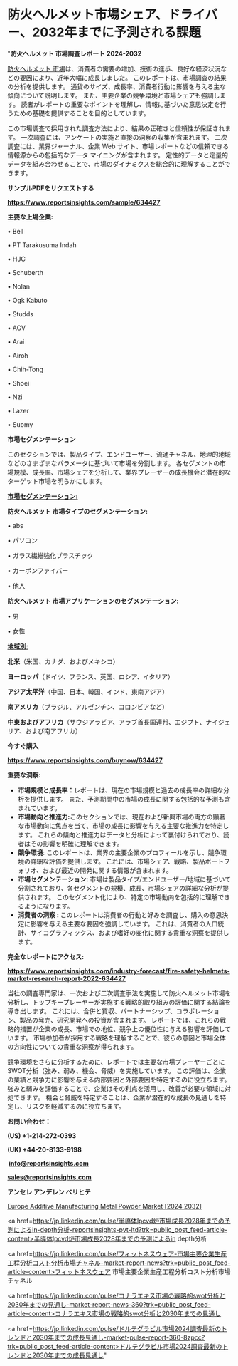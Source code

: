 # 防火ヘルメット市場シェア、ドライバー、2032年までに予測される課題

"<strong>防火ヘルメット 市場調査レポート 2024-2032</strong>

<a href=https://www.reportsinsights.com/sample/634427>防火ヘルメット 市場</a>は、消費者の需要の増加、技術の進歩、良好な経済状況などの要因により、近年大幅に成長しました。 このレポートは、市場調査の結果の分析を提供します。 通貨のサイズ、成長率、消費者行動に影響を与える主な傾向について説明します。 また、主要企業の競争環境と市場シェアも強調します。 読者がレポートの重要なポイントを理解し、情報に基づいた意思決定を行うための基礎を提供することを目的としています。

この市場調査で採用された調査方法により、結果の正確さと信頼性が保証されます。 一次調査には、アンケートの実施と直接の洞察の収集が含まれます。 二次調査には、業界ジャーナル、企業 Web サイト、市場レポートなどの信頼できる情報源からの包括的なデータ マイニングが含まれます。 定性的データと定量的データを組み合わせることで、市場のダイナミクスを総合的に理解することができます。

<strong><b>サンプルPDFをリクエストする</b></strong>

<a href=https://www.reportsinsights.com/sample/634427><strong><u>https://www.reportsinsights.com/sample/634427</u></strong></a>

<strong>主要な上場企業:</strong>

• Bell 

• PT Tarakusuma Indah 

• HJC 

• Schuberth 

• Nolan 

• Ogk Kabuto 

• Studds 

• AGV 

• Arai 

• Airoh 

• Chih-Tong 

• Shoei 

• Nzi 

• Lazer 

• Suomy

<strong>市場セグメンテーション</strong>

このセクションでは、製品タイプ、エンドユーザー、流通チャネル、地理的地域などのさまざまなパラメータに基づいて市場を分割します。 各セグメントの市場規模、成長率、市場シェアを分析して、業界プレーヤーの成長機会と潜在的なターゲット市場を明らかにします。

<strong><u>市場セグメンテーション</u></strong><strong><u>:</u></strong>

<strong>防火ヘルメット 市場タイプのセグメンテーション:</strong>

• abs

• パソコン

• ガラス繊維強化プラスチック

• カーボンファイバー

• 他人

<strong>防火ヘルメット 市場アプリケーションのセグメンテーション:</strong>

• 男

• 女性

<strong><u>地域別</u></strong><strong><u>:</u></strong>

<strong>北米</strong>（米国、カナダ、およびメキシコ）

<strong>ヨーロッパ</strong>（ドイツ、フランス、英国、ロシア、イタリア）

<strong>アジア太平洋</strong>（中国、日本、韓国、インド、東南アジア）

<strong>南アメリカ</strong>（ブラジル、アルゼンチン、コロンビアなど）

<strong>中東およびアフリカ</strong>（サウジアラビア、アラブ首長国連邦、エジプト、ナイジェリア、および南アフリカ）

<strong>今すぐ購入</strong>

<a href=https://www.reportsinsights.com/buynow/634427><strong><u>https://www.reportsinsights.com/buynow/634427</u></strong></a>

<strong>重要な洞察:</strong>
<ul>
  <li><strong>市場規模と成長率：</strong>レポートは、現在の市場規模と過去の成長率の詳細な分析を提供します。 また、予測期間中の市場の成長に関する包括的な予測も含まれています。</li>
  <li><strong>市場動向と推進力:</strong>このセクションでは、現在および新興市場の両方の顕著な市場動向に焦点を当て、市場の成長に影響を与える主要な推進力を特定します。 これらの傾向と推進力はデータと分析によって裏付けられており、読者はその影響を明確に理解できます。</li>
  <li><strong>競争環境</strong>: このレポートは、業界の主要企業のプロフィールを示し、競争環境の詳細な評価を提供します。 これには、市場シェア、戦略、製品ポートフォリオ、および最近の開発に関する情報が含まれます。</li>
  <li><strong>市場セグメンテーション: </strong>市場は製品タイプ/エンドユーザー/地域に基づいて分割されており、各セグメントの規模、成長、市場シェアの詳細な分析が提供されます。 このセグメント化により、特定の市場動向を包括的に理解できるようになります。</li>
  <li><strong>消費者の洞察 : </strong>このレポートは消費者の行動と好みを調査し、購入の意思決定に影響を与える主要な要因を強調しています。 これは、消費者の人口統計、サイコグラフィックス、および嗜好の変化に関する貴重な洞察を提供します。</li>
</ul>
<strong>完全なレポートにアクセス:</strong>

<a href=https://www.reportsinsights.com/industry-forecast/fire-safety-helmets-market-research-report-2022-634427><strong><u><b>https://www.reportsinsights.com/industry-forecast/fire-safety-helmets-market-research-report-2022-634427</b></u></strong></a>

当社の調査専門家は、一次および二次調査手法を実施して防火ヘルメット市場を分析し、トップキープレーヤーが実施する戦略的取り組みの評価に関する結論を導き出します。 これには、合併と買収、パートナーシップ、コラボレーション、製品の発売、研究開発への投資が含まれます。 レポートでは、これらの戦略的措置が企業の成長、市場での地位、競争上の優位性に与える影響を評価しています。 市場参加者が採用する戦略を理解することで、彼らの意図と市場全体の方向性についての貴重な洞察が得られます。

競争環境をさらに分析するために、レポートでは主要な市場プレーヤーごとにSWOT分析（強み、弱み、機会、脅威）を実施しています。 この評価は、企業の業績と競争力に影響を与える内部要因と外部要因を特定するのに役立ちます。 強みと弱みを評価することで、企業はその利点を活用し、改善が必要な領域に対処できます。 機会と脅威を特定することは、企業が潜在的な成長の見通しを特定し、リスクを軽減するのに役立ちます。

<strong>お問い合わせ：</strong>

<strong>(US) +1-214-272-0393</strong>

<strong>(UK) +44-20-8133-9198</strong>

<strong> </strong><a href=info@reportsinsights.com><strong><u>info@reportsinsights.com</u></strong></a>

<a href=sales@reportsinsights.com><strong><u>sales@reportsinsights.com</u></strong></a>

<strong>アンセレ アンデレン ベリヒテ</strong>

<a href=https://www.linkedin.com/pulse/europe-additive-manufacturing-metal-powder-markets-isuaf/>Europe Additive Manufacturing Metal Powder Market [2024 2032]</a>

<a href=https://jp.linkedin.com/pulse/半導体lpcvd炉市場成長2028年までの予測によるin-depth分析-reportsinsights-pvt-ltd?trk=public_post_feed-article-content>半導体lpcvd炉市場成長2028年までの予測によるin depth分析</a>

<a href=https://jp.linkedin.com/pulse/フィットネスウェア-市場主要企業生産工程分析コスト分析市場チャネル-market-report-news?trk=public_post_feed-article-content>フィットネスウェア 市場主要企業生産工程分析コスト分析市場チャネル</a>

<a href=https://jp.linkedin.com/pulse/コナラエキス市場の戦略的swot分析と2030年までの見通し-market-report-news-360?trk=public_post_feed-article-content>コナラエキス市場の戦略的swot分析と2030年までの見通し</a>

<a href=https://jp.linkedin.com/pulse/ドルテグラビル市場2024調査最新のトレンドと2030年までの成長見通し-market-pulse-report-360-8zpcc?trk=public_post_feed-article-content>ドルテグラビル市場2024調査最新のトレンドと2030年までの成長見通し</a>"
